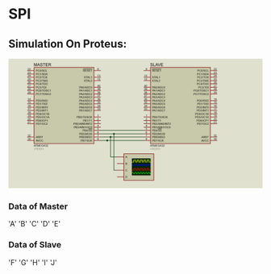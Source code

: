 # SPI
## Simulation On Proteus:
![gitHub](https://github.com/MostafaEdrees11/ATMEGA32_DRIVERS/blob/master/APP/SPI%20APP/Proteus/SPI.gif)

### Data of Master
'A' 'B' 'C' 'D' 'E'

### Data of Slave
'F' 'G' 'H' 'I' 'J'
